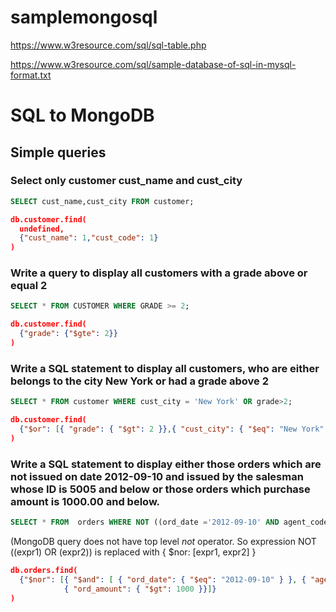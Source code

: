 # samplemongosql

https://www.w3resource.com/sql/sql-table.php

https://www.w3resource.com/sql/sample-database-of-sql-in-mysql-format.txt

# SQL to MongoDB

## Simple queries
### Select only customer cust_name and cust_city
```SQL
SELECT cust_name,cust_city FROM customer;
```

```JSON
db.customer.find(
  undefined,
  {"cust_name": 1,"cust_code": 1}
)
```
###  Write a query to display all customers with a grade above or equal 2
```SQL
SELECT * FROM CUSTOMER WHERE GRADE >= 2;
```

```JSON
db.customer.find(
  {"grade": {"$gte": 2}}
)

```
###  Write a SQL statement to display all customers, who are either belongs to the city New York or had a grade above 2
```SQL
SELECT * FROM customer WHERE cust_city = 'New York' OR grade>2;
```

```JSON
db.customer.find(
  {"$or": [{ "grade": { "$gt": 2 }},{ "cust_city": { "$eq": "New York" }}]}
)
```
### Write a SQL statement to display either those orders which are not issued on date 2012-09-10 and issued by the salesman whose ID is 5005 and below or those orders which purchase amount is 1000.00 and below.
```SQL
SELECT * FROM  orders WHERE NOT ((ord_date ='2012-09-10' AND agent_code>5005) OR ord_amount>1000.00);
```
(MongoDB query does not have top level *not* operator. So expression NOT ((expr1) OR (expr2)) is replaced with { $nor: \[expr1, expr2\] }

```JSON
db.orders.find(
  {"$nor": [{ "$and": [ { "ord_date": { "$eq": "2012-09-10" } }, { "agent_code": { "$gt": 5005 } } ]},
            { "ord_amount": { "$gt": 1000 }}]}
)
```
